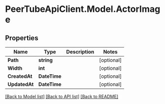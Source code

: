 # PeerTubeApiClient.Model.ActorImage

## Properties

Name | Type | Description | Notes
------------ | ------------- | ------------- | -------------
**Path** | **string** |  | [optional] 
**Width** | **int** |  | [optional] 
**CreatedAt** | **DateTime** |  | [optional] 
**UpdatedAt** | **DateTime** |  | [optional] 

[[Back to Model list]](../README.md#documentation-for-models) [[Back to API list]](../README.md#documentation-for-api-endpoints) [[Back to README]](../README.md)

